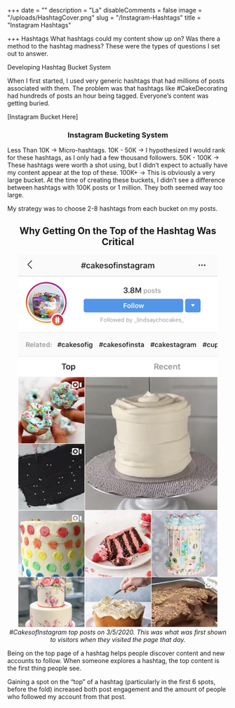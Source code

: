 +++
date = ""
description = "La"
disableComments = false
image = "/uploads/HashtagCover.png"
slug = "/Instagram-Hashtags"
title = "Instagram Hashtags"

+++
Hashtags
What hashtags could my content show up on? Was there a method to the hashtag madness? These were the types of questions I set out to answer.

Developing Hashtag Bucket System 

When I first started, I used very generic hashtags that had millions of posts associated with them. The problem was that hashtags like #CakeDecorating had hundreds of posts an hour being tagged. Everyone’s content was getting buried. 

[Instagram Bucket Here] 

<center><h3> Instagram Bucketing System </center></h3>
Less Than 10K -> Micro-hashtags.
10K - 50K -> I hypothesized I would rank for these hashtags, as I only had a few thousand followers.
50K - 100K -> These hashtags were worth a shot using, but I didn’t expect to actually have my content appear at the top of these. 
100K+ -> This is obviously a very large bucket. At the time of creating these buckets, I didn’t see a difference between hashtags with 100K posts or 1 million. They both seemed way too large.

My strategy was to choose 2-8 hashtags from each bucket on my posts. 

<center><h2> Why Getting On the Top of the Hashtag Was Critical </center></h2>
<center><img src="https://raw.githubusercontent.com/foofeh/hugo-theme-massively/master/exampleSite/static/uploads/image0%20(6).jpeg" width="90%" height="90%"></center>
<Center><i>#CakesofInstagram top posts on 3/5/2020. This was what was first shown to visitors when they visited the page that day.</center></i>

Being on the top page of a hashtag helps people discover content and new accounts to follow. When someone explores a hashtag, the top content is the first thing people see.

Gaining a spot on the “top” of a hashtag (particularly in the first 6 spots, before the fold) increased both post engagement and the amount of people who followed my account from that post.
